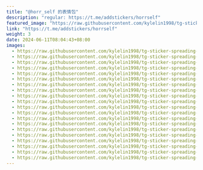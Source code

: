 ```yaml
---
title: "@horr_self 的表情包"
description: "regular: https://t.me/addstickers/horrself"
featured_image: "https://raw.githubusercontent.com/kylelin1998/tg-sticker-spreading-worldwide-images/main/img/864beebc-8e8b-4c81-b7ee-d65870ce7064.jpg"
link: "https://t.me/addstickers/horrself"
weight: 3
date: 2024-06-11T08:04:43+08:00
images:
  - https://raw.githubusercontent.com/kylelin1998/tg-sticker-spreading-worldwide-images/main/img/864beebc-8e8b-4c81-b7ee-d65870ce7064.jpg
  - https://raw.githubusercontent.com/kylelin1998/tg-sticker-spreading-worldwide-images/main/img/ed6e3120-6308-4eb2-bc2d-156cf9884f09.jpg
  - https://raw.githubusercontent.com/kylelin1998/tg-sticker-spreading-worldwide-images/main/img/a3278bcf-e129-4118-b8d3-ccb90f4730c2.jpg
  - https://raw.githubusercontent.com/kylelin1998/tg-sticker-spreading-worldwide-images/main/img/006376d8-5e01-49e2-a34a-fa57aa26e5a2.jpg
  - https://raw.githubusercontent.com/kylelin1998/tg-sticker-spreading-worldwide-images/main/img/a8de430b-05c7-4899-87d4-82635a202b59.jpg
  - https://raw.githubusercontent.com/kylelin1998/tg-sticker-spreading-worldwide-images/main/img/1c410a34-e5b8-452f-88be-aa299e1de9c3.jpg
  - https://raw.githubusercontent.com/kylelin1998/tg-sticker-spreading-worldwide-images/main/img/0b157eee-aa95-4038-9b85-294b3f940d72.jpg
  - https://raw.githubusercontent.com/kylelin1998/tg-sticker-spreading-worldwide-images/main/img/3eadc448-d44c-4861-b04a-b9c40fffe8b6.jpg
  - https://raw.githubusercontent.com/kylelin1998/tg-sticker-spreading-worldwide-images/main/img/d19dc780-2f4b-4f7c-89bd-633dcfae9e0b.jpg
  - https://raw.githubusercontent.com/kylelin1998/tg-sticker-spreading-worldwide-images/main/img/dfe3809b-0164-43f9-aa12-be3b39ee2ff5.jpg
  - https://raw.githubusercontent.com/kylelin1998/tg-sticker-spreading-worldwide-images/main/img/5b2fe4f6-097b-48b4-87d4-a1fdcf69e861.jpg
  - https://raw.githubusercontent.com/kylelin1998/tg-sticker-spreading-worldwide-images/main/img/038133a7-cdd2-4e72-bda9-007259e89b66.jpg
  - https://raw.githubusercontent.com/kylelin1998/tg-sticker-spreading-worldwide-images/main/img/95198b64-98a6-4329-9a15-c2239f71f790.jpg
  - https://raw.githubusercontent.com/kylelin1998/tg-sticker-spreading-worldwide-images/main/img/179eda89-a4c0-47e5-8343-dfaaf20b17d2.jpg
  - https://raw.githubusercontent.com/kylelin1998/tg-sticker-spreading-worldwide-images/main/img/fa3e7568-b118-433f-83a0-d19913e256d5.jpg
  - https://raw.githubusercontent.com/kylelin1998/tg-sticker-spreading-worldwide-images/main/img/840a7370-e189-46ac-9301-d4d7784904e1.jpg
  - https://raw.githubusercontent.com/kylelin1998/tg-sticker-spreading-worldwide-images/main/img/a5b1df02-80e3-4387-947e-8dfa35174833.jpg
  - https://raw.githubusercontent.com/kylelin1998/tg-sticker-spreading-worldwide-images/main/img/f669f3a4-f13d-486f-951e-72ebce164cf4.jpg
  - https://raw.githubusercontent.com/kylelin1998/tg-sticker-spreading-worldwide-images/main/img/d2bfe07f-1261-41c0-b408-54f5f7d3c462.jpg
  - https://raw.githubusercontent.com/kylelin1998/tg-sticker-spreading-worldwide-images/main/img/c286bc73-cdf3-45bd-acd2-982b15adc11a.jpg
---
```


